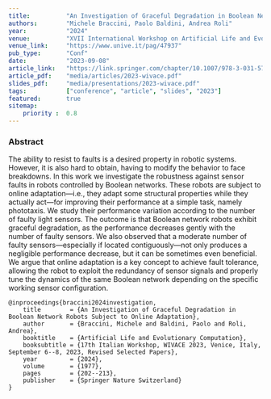 ```yaml
---
title:          "An Investigation of Graceful Degradation in Boolean Network Robots Subject to Online Adaptation"
authors:        "Michele Braccini, Paolo Baldini, Andrea Roli"
year:           "2024"
venue:          "XVII International Workshop on Artificial Life and Evolutionary Computation (WIVACE), Venice, Italy"
venue_link:     "https://www.unive.it/pag/47937"
pub_type:       "Conf"
date:           "2023-09-08"
article_link:   "https://link.springer.com/chapter/10.1007/978-3-031-57430-6_16"
article_pdf:    "media/articles/2023-wivace.pdf"
slides_pdf:     "media/presentations/2023-wivace.pdf"
tags:           ["conference", "article", "slides", "2023"]
featured:       true
sitemap:
    priority :  0.8
---
```


### Abstract

The ability to resist to faults is a desired property in robotic systems.
However, it is also hard to obtain, having to modify the behavior to face breakdowns.
In this work we investigate the robustness against sensor faults in robots controlled by Boolean networks.
These robots are subject to online adaptation—i.e., they adapt some structural properties while they actually act—for improving their performance at a simple task, namely phototaxis.
We study their performance variation according to the number of faulty light sensors.
The outcome is that Boolean network robots exhibit graceful degradation, as the performance decreases gently with the number of faulty sensors.
We also observed that a moderate number of faulty sensors—especially if located contiguously—not only produces a negligible performance decrease, but it can be sometimes even beneficial.
We argue that online adaptation is a key concept to achieve fault tolerance, allowing the robot to exploit the redundancy of sensor signals and properly tune the dynamics of the same Boolean network depending on the specific working sensor configuration.

```
@inproceedings{braccini2024investigation,
    title        = {An Investigation of Graceful Degradation in Boolean Network Robots Subject to Online Adaptation},
    author       = {Braccini, Michele and Baldini, Paolo and Roli, Andrea},
    booktitle    = {Artificial Life and Evolutionary Computation},
    booksubtitle = {17th Italian Workshop, WIVACE 2023, Venice, Italy, September 6--8, 2023, Revised Selected Papers},
    year         = {2024},
    volume       = {1977},
    pages        = {202--213},
    publisher    = {Springer Nature Switzerland}
}
```
